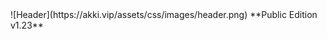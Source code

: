 <centre>
![Header](https://akki.vip/assets/css/images/header.png)
<centre>
**Public Edition v1.23**
